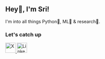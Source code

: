 ## Hey👋, I'm Sri! 

I'm into all things Python🐍, ML🤖 & research🔎.

### Let's catch up
<a href="http://x.com/y_svaish" target="blank"> <img height="32" width="32" src="https://unpkg.com/simple-icons@v13/icons/x.svg" title = "X"/> </a>
<a href="http://linkedin.com/in/srivaishnavi-yaddanapudi/" target="blank"><img height="32" width="32" src="https://unpkg.com/simple-icons@v13/icons/linkedin.svg" title="LinkedIn"/></a>
